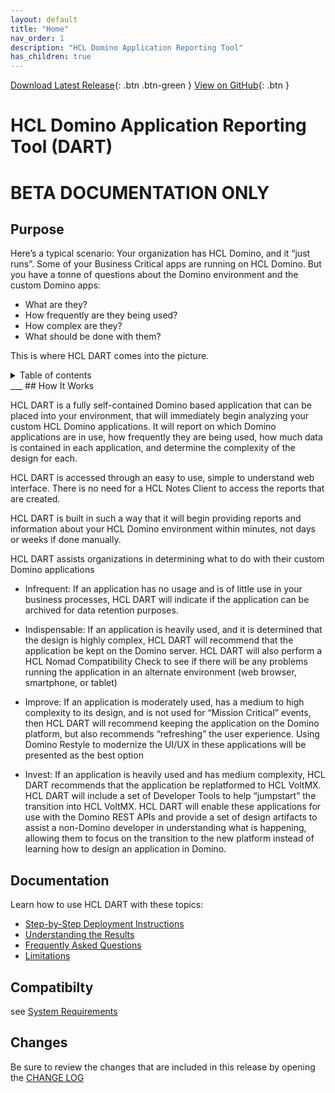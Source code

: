 ```yaml
---
layout: default
title: "Home"
nav_order: 1
description: "HCL Domino Application Reporting Tool"
has_children: true
---
```


[Download Latest Release](https://github.com/HCL-TECH-SOFTWARE/dominio_application_reporting_tool_DART/releases/latest){: .btn .btn-green }
[View on GitHub](https://github.com/HCL-TECH-SOFTWARE/dominio_application_reporting_tool_DART/){: .btn }

<h1> HCL Domino Application Reporting Tool (DART)</h1>
<h1>BETA DOCUMENTATION ONLY</h1>

## Purpose
Here’s a typical scenario: Your organization has HCL Domino, and it “just runs”. Some of your Business Critical apps are running on HCL Domino. But you have a tonne of questions about the Domino environment and the custom Domino apps:

* What are they?
* How frequently are they being used?
* How complex are they?
* What should be done with them?

This is where HCL DART comes into the picture. 


<details close markdown="block">
  <summary>
    Table of contents
  </summary>
  {: .text-delta }
1. TOC
{:toc}
</details>
___
## How It Works

HCL DART is a fully self-contained Domino based application that can be placed into your environment, that will immediately begin analyzing your custom HCL Domino applications. It will report on which Domino applications are in use, how frequently they are being used, how much data is contained in each application, and determine the complexity of the design for each.

HCL DART is accessed through an easy to use, simple to understand web interface. There is no need for a HCL Notes Client to access the reports that are created.

HCL DART is built in such a way that it will begin providing reports and information about your HCL Domino environment within minutes, not days or weeks if done manually.

HCL DART assists organizations in determining what to do with their custom Domino applications

* Infrequent: If an application has no usage and is of little use in your business processes, HCL DART will indicate if the application can be archived for data retention purposes.

* Indispensable: If an application is heavily used, and it is determined that the design is highly complex, HCL DART will recommend that the application be kept on the Domino server. HCL DART will also perform a HCL Nomad Compatibility Check to see if there will be any problems running the application in an alternate environment (web browser, smartphone, or tablet)

* Improve: If an application is moderately used, has a medium to high complexity to its design, and is not used for “Mission Critical” events, then HCL DART will recommend keeping the application on the Domino platform, but also recommends “refreshing” the user experience. Using Domino Restyle to modernize the UI/UX in these applications will be presented as the best option

* Invest: If an application is heavily used and has medium complexity, HCL DART recommends that the application be replatformed to HCL VoltMX. HCL DART will include a set of Developer Tools to help “jumpstart” the transition into HCL VoltMX. HCL DART will enable these applications for use with the Domino REST APIs and provide a set of design artifacts to assist a non-Domino developer in understanding what is happening, allowing them to focus on the transition to the new platform instead of learning how to design an application in Domino.


## Documentation
Learn how to use HCL DART with these topics:

* [Step-by-Step Deployment Instructions](instructions.md)
* [Understanding the Results](results.md)
* [Frequently Asked Questions](faqs.md)
* [Limitations](limitations.md)


## Compatibilty
see [System Requirements](requirements.md)


## Changes
Be sure to review the changes that are included in this release by opening the [CHANGE LOG](changelog.md)